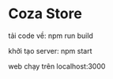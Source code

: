 # Coza Store

tải code về: npm run build 

khởi tạo server: npm start 

web chạy trên localhost:3000

